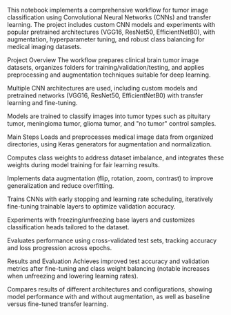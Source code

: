 This notebook implements a comprehensive workflow for tumor image classification using Convolutional Neural Networks (CNNs) and transfer learning. The project includes custom CNN models and experiments with popular pretrained architectures (VGG16, ResNet50, EfficientNetB0), with augmentation, hyperparameter tuning, and robust class balancing for medical imaging datasets.

Project Overview
The workflow prepares clinical brain tumor image datasets, organizes folders for training/validation/testing, and applies preprocessing and augmentation techniques suitable for deep learning.

Multiple CNN architectures are used, including custom models and pretrained networks (VGG16, ResNet50, EfficientNetB0) with transfer learning and fine-tuning.

Models are trained to classify images into tumor types such as pituitary tumor, meningioma tumor, glioma tumor, and "no tumor" control samples.

Main Steps
Loads and preprocesses medical image data from organized directories, using Keras generators for augmentation and normalization.

Computes class weights to address dataset imbalance, and integrates these weights during model training for fair learning results.

Implements data augmentation (flip, rotation, zoom, contrast) to improve generalization and reduce overfitting.

Trains CNNs with early stopping and learning rate scheduling, iteratively fine-tuning trainable layers to optimize validation accuracy.

Experiments with freezing/unfreezing base layers and customizes classification heads tailored to the dataset.

Evaluates performance using cross-validated test sets, tracking accuracy and loss progression across epochs.

Results and Evaluation
Achieves improved test accuracy and validation metrics after fine-tuning and class weight balancing (notable increases when unfreezing and lowering learning rates).

Compares results of different architectures and configurations, showing model performance with and without augmentation, as well as baseline versus fine-tuned transfer learning.

